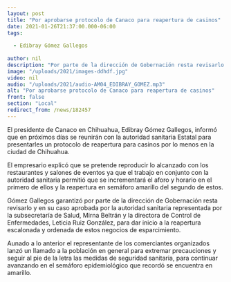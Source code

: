 ```yaml
---
layout: post
title: "Por aprobarse protocolo de Canaco para reapertura de casinos"
date: 2021-01-26T21:37:00.000-06:00
tags:
  
  - Edibray Gómez Gallegos
  
author: nil
description: "Por parte de la dirección de Gobernación resta revisarlo y en su caso aprobada por la autoridad sanitaria"
image: "/uploads/2021/images-ddhdf.jpg"
video: nil
audio: "/uploads/2021/audio-AM04_EDIBRAY_GOMEZ.mp3"
alt: "Por aprobarse protocolo de Canaco para reapertura de casinos"
front: false
section: "Local"
redirect_from: /news/182457
---
```


El presidente de Canaco en Chihuahua, Edibray Gómez Gallegos, informó que en próximos días se reunirán con la autoridad sanitaria Estatal para presentarles un protocolo de reapertura para casinos por lo menos en la ciudad de Chihuahua.

El empresario explicó que se pretende reproducir lo alcanzado con los restaurantes y salones de eventos ya que el trabajo en conjunto con la autoridad sanitaria permitió que se incrementará el aforo y horario en el primero de ellos y la reapertura en semáforo amarillo del segundo de estos.

Gómez Gallegos garantizó por parte de la dirección de Gobernación resta revisarlo y en su caso aprobada por la autoridad sanitaria representada por la subsecretaría de Salud, Mirna Beltrán y la directora de Control de Enfermedades, Leticia Ruiz González, para dar inicio a la reapertura escalonada y ordenada de estos negocios de esparcimiento.

Aunado a lo anterior el representante de los comerciantes organizados lanzó un llamado a la población en general para extremar precauciones y seguir al pie de la letra las medidas de seguridad sanitaria, para continuar avanzando en el semáforo epidemiológico que recordó se encuentra en amarillo.